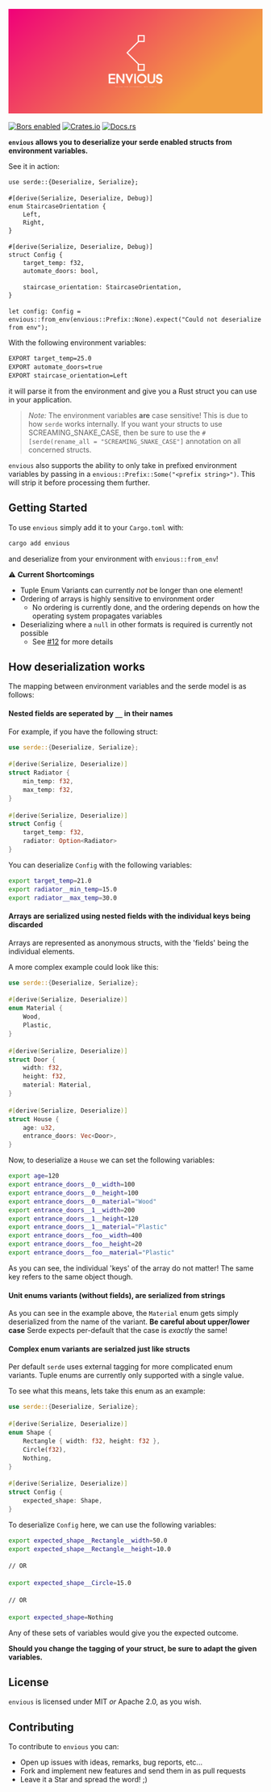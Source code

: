 
![envious cover image](./cover.png)

[![Bors enabled](https://bors.tech/images/badge_small.svg)](https://app.bors.tech/repositories/61862)
[![Crates.io](https://img.shields.io/crates/v/envious.svg)](https://crates.io/crates/envious)
[![Docs.rs](https://docs.rs/envious/badge.svg)](https://docs.rs/envious)


**`envious` allows you to deserialize your serde enabled structs from
environment variables.**

See it in action:

```rust,no_run
use serde::{Deserialize, Serialize};

#[derive(Serialize, Deserialize, Debug)]
enum StaircaseOrientation {
    Left,
    Right,
}

#[derive(Serialize, Deserialize, Debug)]
struct Config {
    target_temp: f32,
    automate_doors: bool,

    staircase_orientation: StaircaseOrientation,
}

let config: Config = envious::from_env(envious::Prefix::None).expect("Could not deserialize from env");
```

With the following environment variables:

```bash
EXPORT target_temp=25.0
EXPORT automate_doors=true
EXPORT staircase_orientation=Left
```

it will parse it from the environment and give you a Rust struct you can use in
your application.

> _Note:_ The environment variables **are** case sensitive! This is due to how `serde` works internally. 
> If you want your structs to use SCREAMING_SNAKE_CASE, then be sure to use the
> `#[serde(rename_all = "SCREAMING_SNAKE_CASE"]` annotation on all concerned structs.

`envious` also supports the ability to only take in prefixed environment
variables by passing in a `envious::Prefix::Some("<prefix string>")`. This will
strip it before processing them further.

## Getting Started

To use `envious` simply add it to your `Cargo.toml` with:

```bash
cargo add envious
```

and deserialize from your environment with `envious::from_env`!


⚠️ **Current Shortcomings**

- Tuple Enum Variants can currently _not_ be longer than one element!
- Ordering of arrays is highly sensitive to environment order
    - No ordering is currently done, and the ordering depends on how the
      operating system propagates variables
- Deserializing where a `null` in other formats is required is currently not possible
    - See [#12](https://github.com/TheNeikos/envious/issues/12) for more details



## How deserialization works

The mapping between environment variables and the serde model is as follows:

#### Nested fields are seperated by `__` in their names

For example, if you have the following struct:

```rust
use serde::{Deserialize, Serialize};

#[derive(Serialize, Deserialize)]
struct Radiator {
    min_temp: f32,
    max_temp: f32,
}

#[derive(Serialize, Deserialize)]
struct Config {
    target_temp: f32,
    radiator: Option<Radiator>
}
```

You can deserialize `Config` with the following variables:

```bash
export target_temp=21.0
export radiator__min_temp=15.0
export radiator__max_temp=30.0
```

#### Arrays are serialized using nested fields with the individual keys being discarded

Arrays are represented as anonymous structs, with the 'fields' being the individual elements.

A more complex example could look like this:

```rust
use serde::{Deserialize, Serialize};

#[derive(Serialize, Deserialize)]
enum Material {
    Wood,
    Plastic,
}

#[derive(Serialize, Deserialize)]
struct Door {
    width: f32,
    height: f32,
    material: Material,
}

#[derive(Serialize, Deserialize)]
struct House {
    age: u32,
    entrance_doors: Vec<Door>,
}
```

Now, to deserialize a `House` we can set the following variables:

```bash
export age=120
export entrance_doors__0__width=100
export entrance_doors__0__height=100
export entrance_doors__0__material="Wood"
export entrance_doors__1__width=200
export entrance_doors__1__height=120
export entrance_doors__1__material="Plastic"
export entrance_doors__foo__width=400
export entrance_doors__foo__height=20
export entrance_doors__foo__material="Plastic"
```

As you can see, the individual 'keys' of the array do not matter! The same key refers to the same object though.

#### Unit enums variants (without fields), are serialized from strings

As you can see in the example above, the `Material` enum gets simply deserialized from the name of the variant. __Be careful about upper/lower case__ Serde expects per-default that the case is _exactly_ the same!

#### Complex enum variants are serialzed just like structs

Per default `serde` uses external tagging for more complicated enum variants.
Tuple enums are currently only supported with a single value.

To see what this means, lets take this enum as an example:

```rust
use serde::{Deserialize, Serialize};

#[derive(Serialize, Deserialize)]
enum Shape {
    Rectangle { width: f32, height: f32 },
    Circle(f32),
    Nothing,
}

#[derive(Serialize, Deserialize)]
struct Config {
    expected_shape: Shape,
}
```

To deserialize `Config` here, we can use the following variables:

```bash
export expected_shape__Rectangle__width=50.0
export expected_shape__Rectangle__height=10.0

// OR

export expected_shape__Circle=15.0

// OR

export expected_shape=Nothing
```

Any of these sets of variables would give you the expected outcome.

__Should you change the tagging of your struct, be sure to adapt the given variables.__


## License

`envious` is licensed under MIT _or_ Apache 2.0, as you wish.

## Contributing

To contribute to `envious` you can:

- Open up issues with ideas, remarks, bug reports, etc...
- Fork and implement new features and send them in as pull requests
- Leave it a Star and spread the word! ;)
